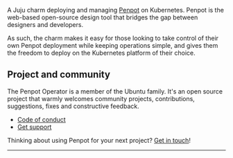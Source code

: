<!--
[![CharmHub Badge](https://charmhub.io/penpot/badge.svg)](https://charmhub.io/penpot)
[![Publish to edge](https://github.com/canonical/penpot-operator/actions/workflows/publish_charm.yaml/badge.svg)](https://github.com/canonical/penpot-operator/actions/workflows/publish_charm.yaml)
[![Promote charm](https://github.com/canonical/penpot-operator/actions/workflows/promote_charm.yaml/badge.svg)](https://github.com/canonical/penpot-operator/actions/workflows/promote_charm.yaml)
[![Discourse Status](https://img.shields.io/discourse/status?server=https%3A%2F%2Fdiscourse.charmhub.io&style=flat&label=CharmHub%20Discourse)](https://discourse.charmhub.io)
-->

A Juju charm deploying and managing [Penpot](https://penpot.app) on Kubernetes. Penpot is the
web-based open-source design tool that bridges the gap between designers and
developers.

<!--
This charm simplifies initial deployment and "day N" operations of Penpot,
such as scaling the number of instances, integration with external
authentication providers, access to S3 for redundant file storage and more. It
allows for deployment on many different Kubernetes platforms, from [MicroK8s](https://microk8s.io) to
[Charmed Kubernetes](https://ubuntu.com/kubernetes) to public cloud Kubernetes
offerings.
-->

As such, the charm makes it easy for those looking to take control of their
own Penpot deployment while keeping operations simple, and gives them the
freedom to deploy on the Kubernetes platform of their choice.

<!--
For DevOps or SRE teams this charm will make operating Penpot simple and
straightforward through Juju's clean interface. It will allow easy deployment
into multiple environments for testing of changes, and supports scaling out for
enterprise deployments.
-->

## Project and community

The Penpot Operator is a member of the Ubuntu family. It's an
open source project that warmly welcomes community projects, contributions,
suggestions, fixes and constructive feedback.
* [Code of conduct](https://ubuntu.com/community/code-of-conduct)
* [Get support](https://discourse.charmhub.io/)
<!--
* [Contribute](https://charmhub.io/penpot/docs/contributing)
* [Roadmap](https://charmhub.io/penpot/docs/roadmap)
-->
Thinking about using Penpot for your next project? [Get in touch](https://chat.charmhub.io/charmhub/channels/charm-dev)!

---
<!--
For further details, [see the charm's detailed documentation](https://charmhub.io/penpot/docs).
-->
